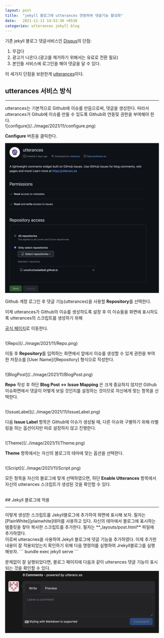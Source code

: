 ```yaml
---
layout: post
title:  "jekyll 블로그에 utterances 연동하여 댓글기능 활성화"
date:   2021-11-11 14:52:36 +0530
categories: utterances jekyll blog
---
```


기존 jekyll 블로그 댓글서비스인 [Disqus][disqus]의 단점:
 
1. 무겁다
2. 광고가 나온다.(광고를 제거하기 위해서는 유료로 전환 필요)
3. 본인들 서비스에 로그인을 해야 댓글을 달 수 있다.

이 세가지 단점을 보완한게 [utterances][utterances]이다.
<br>

## utterances 서비스 방식
<hr>
utterances는 기본적으로 Github에 이슈를 만듬으로써, 댓글을 생성한다.
따라서 utterances가 Gihub에 이슈를 만들 수 있도록 Github와 연동및 권한을 부여해야 한다. 
<br>
![configure](/../image/2021/11/configure.png)

**Configure** 버튼을 클릭한다.
<br>
 
![RepositorySave](/../image/2021/11/RepositorySave.png)

Github 계정 로그인 후 댓글 기능(utterances)을 사용할 **Repository**를 선택한다.
<br>

이제 utterances가 Github의 이슈를 생성하도록 설정 후 이 이슈들을 화면에 표시하도록 utterances의 스크립트를 생성하기 위해

[공식 페이지][utterances]로 이동한다.

<br>
![Repo](/../image/2021/11/Repo.png)

이동 후 **Repository**를 입력하는 화면에서 앞에서 이슈를 생성할 수 있게 권한을 부여한 저장소를 [User Name]/[Repository] 형식으로 작성한다.

<br>
![BlogPost](/../image/2021/11/BlogPost.png)

**Repo** 작성 후 하단 **Blog Post ↔️  Issue Mapping** 은 크게 중요하지 않지만 Github 이슈화면에서 댓글이 어떻게 보일 것인지를 설정하는 것이므로 자신에게 맞는 항목을 선택한다.

<br>
![IssueLabel](/../image/2021/11/IssueLabel.png)

다음 **Issue Label** 항목은 Github에 이슈가 생성될 때, 다른 이슈와 구별하기 위해 라벨링을 하는 옵션이지만 따로 설정하지 않고 진행한다.

<br>
![Theme](/../image/2021/11/Theme.png)

**Theme** 항목에서는 자신의 블로그의 테마에 맞는 옵션을 선택한다. 

<br>
![Script](/../image/2021/11/Script.png)

모든 항목을 자신의 블로그에 맞게 선택하였으면, 하단 **Enable Utterances** 항목에서 자신의 utterances 스크립트가 생성된 것을 확인할 수 있다.

<br>
## Jekyll 블로그에 적용
<hr>
이렇게 생성한 스크립트를 Jekyll블로그에 추가하여 화면에 표시해 보자.
필자는 [PlainWhite][plainwhite]테마를 사용하고 있다. 
자신의 테마에서 블로그에 표시하는 템플릿을 찾아 복사한 스크립트를 추가한다.
필자는 **_layouts/post.html** 파일에 추가하였다.
<br>
이로써 utteracnes을 사용하여 Jekyll 블로그에 댓글 기능을 추가하였다.
이제 추가한 내용이 잘 적용되었는지 확인하기 위해 다음 명령어를 실행하여 Jrekyll블로그를 실행해보자.
```
bundle exec jekyll serve
```

문제없이 잘 실행되었다면, 블로그 페이지에 다음과 같이 utterances 댓글 기능이 표시되는 것을 확인할 수 있다.
<br>
![Complete](/../image/2021/11/Complete.png)


[disqus]: https://disqus.com
[utterances]: https://utteranc.es
[plainwhite]: https://github.com/samarsault/plainwhite-jekyll 
